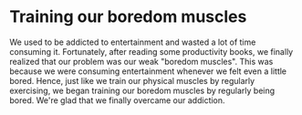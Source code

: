 # Training our boredom muscles

We used to be addicted to entertainment and wasted a lot of time consuming it. Fortunately, after reading some productivity books, we finally realized that our problem was our weak "boredom muscles". This was because we were consuming entertainment whenever we felt even a little bored. Hence, just like we train our physical muscles by regularly exercising, we began training our boredom muscles by regularly being bored. We're glad that we finally overcame our addiction.  
